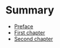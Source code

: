 # Summary

* [Preface](README.md)
* [First chapter](content/1-first.md)
* [Second chapter](content/2-second.md)

